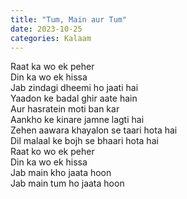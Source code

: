 ```yaml
---
title: "Tum, Main aur Tum"
date: 2023-10-25
categories: Kalaam
---
```


Raat ka wo ek peher  
Din ka wo ek hissa  
Jab zindagi dheemi ho jaati hai  
Yaadon ke badal ghir aate hain  
Aur hasratein moti ban kar  
Aankho ke kinare jamne lagti hai  
Zehen aawara khayalon se taari hota hai  
Dil malaal ke bojh se bhaari hota hai  
Raat ko wo ek peher  
Din ka wo ek hissa  
Jab main kho jaata hoon  
Jab main tum ho jaata hoon  

